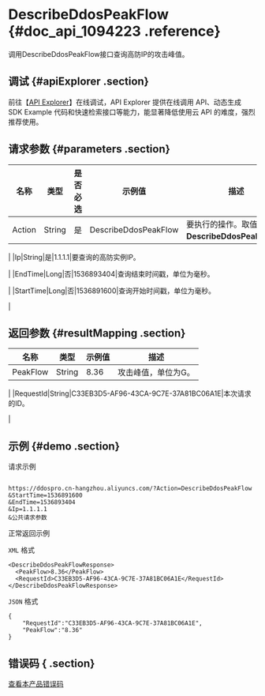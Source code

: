 # DescribeDdosPeakFlow {#doc_api_1094223 .reference}

调用DescribeDdosPeakFlow接口查询高防IP的攻击峰值。

## 调试 {#apiExplorer .section}

前往【[API Explorer](https://api.aliyun.com/#product=DDoSPro&api=DescribeDdosPeakFlow)】在线调试，API Explorer 提供在线调用 API、动态生成 SDK Example 代码和快速检索接口等能力，能显著降低使用云 API 的难度，强烈推荐使用。

## 请求参数 {#parameters .section}

|名称|类型|是否必选|示例值|描述|
|--|--|----|---|--|
|Action|String|是|DescribeDdosPeakFlow|要执行的操作。取值：**DescribeDdosPeakFlow**。

 |
|Ip|String|是|1.1.1.1|要查询的高防实例IP。

 |
|EndTime|Long|否|1536893404|查询结束时间戳，单位为毫秒。

 |
|StartTime|Long|否|1536891600|查询开始时间戳，单位为毫秒。

 |

## 返回参数 {#resultMapping .section}

|名称|类型|示例值|描述|
|--|--|---|--|
|PeakFlow|String|8.36|攻击峰值，单位为G。

 |
|RequestId|String|C33EB3D5-AF96-43CA-9C7E-37A81BC06A1E|本次请求的ID。

 |

## 示例 {#demo .section}

请求示例

``` {#request_demo}

https://ddospro.cn-hangzhou.aliyuncs.com/?Action=DescribeDdosPeakFlow
&StartTime=1536891600
&EndTime=1536893404
&Ip=1.1.1.1
&公共请求参数

```

正常返回示例

`XML` 格式

``` {#xml_return_success_demo}
<DescribeDdosPeakFlowResponse>
  <PeakFlow>8.36</PeakFlow>
  <RequestId>C33EB3D5-AF96-43CA-9C7E-37A81BC06A1E</RequestId>
</DescribeDdosPeakFlowResponse>

```

`JSON` 格式

``` {#json_return_success_demo}
{
	"RequestId":"C33EB3D5-AF96-43CA-9C7E-37A81BC06A1E",
	"PeakFlow":"8.36"
}
```

## 错误码 { .section}

[查看本产品错误码](https://error-center.aliyun.com/status/product/DDoSPro)

